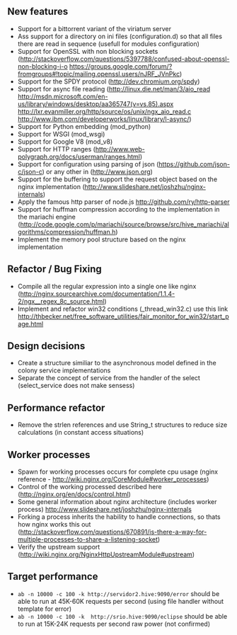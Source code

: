 ## New features

* Support for a bittorrent variant of the viriatum server
* Ass support for a directory on ini files (configuration.d) so that all files there are read in sequence (usefull for modules configuration)
* Support for OpenSSL with non blocking sockets (http://stackoverflow.com/questions/5397788/confused-about-openssl-non-blocking-i-o https://groups.google.com/forum/?fromgroups#!topic/mailing.openssl.users/nJRF_JVnPkc)
* Support for the SPDY protocol (http://dev.chromium.org/spdy)
* Support for async file reading (http://linux.die.net/man/3/aio_read http://msdn.microsoft.com/en-us/library/windows/desktop/aa365747(v=vs.85).aspx http://lxr.evanmiller.org/http/source/os/unix/ngx_aio_read.c http://www.ibm.com/developerworks/linux/library/l-async/) 
* Support for Python embedding (mod_python)
* Support for WSGI (mod_wsgi)
* Support for Google V8 (mod_v8) 
* Support for HTTP ranges (http://www.web-polygraph.org/docs/userman/ranges.html)
* Support for configuration using parsing of json (https://github.com/json-c/json-c) or any other in (http://www.json.org)
* Support for the buffering to support the request object based on the nginx implementation (http://www.slideshare.net/joshzhu/nginx-internals)
* Apply the famous http parser of node.js http://github.com/ry/http-parser
* Support for huffman compression according to the implementation in the mariachi engine (http://code.google.com/p/mariachi/source/browse/src/hive_mariachi/algorithms/compression/huffman.h)
* Implement the memory pool structure based on the nginx implementation

## Refactor / Bug Fixing

* Compile all the regular expression into a single one like nginx (http://nginx.sourcearchive.com/documentation/1.1.4-2/ngx__regex_8c_source.html)
* Implement and refactor win32 conditions (_thread_win32.c) use this link http://thbecker.net/free_software_utilities/fair_monitor_for_win32/start_page.html

## Design decisions

* Create a structure similiar to the asynchronous model defined in the colony service implementations
* Separate the concept of service from the handler of the select (select_service does not make sensess)

## Performance refactor

* Remove the strlen references and use String_t structures to reduce size calculations (in constant access situations)

## Worker processes

* Spawn for working processes occurs for complete cpu usage (nginx reference - http://wiki.nginx.org/CoreModule#worker_processes)
* Control of the working processed described here (http://nginx.org/en/docs/control.html)
* Some general information about nginx architecture (includes worker process) http://www.slideshare.net/joshzhu/nginx-internals
* Forking a process inherits the hability to handle connections, so thats how nginx works this out (http://stackoverflow.com/questions/670891/is-there-a-way-for-multiple-processes-to-share-a-listening-socket)
* Verify the upstream support (http://wiki.nginx.org/NginxHttpUpstreamModule#upstream)

## Target performance

* `ab -n 10000 -c 100 -k http://servidor2.hive:9090/error` should be able to run at 45K-60K requests per second (using file handler without template for error)
* `ab -n 10000 -c 100 -k  http://srio.hive:9090/eclipse` should be able to run at 15K-24K requests per second raw power (not confirmed)
